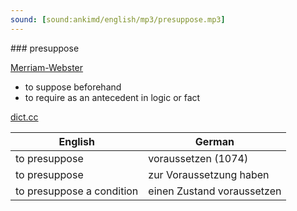 ```yaml
---
sound: [sound:ankimd/english/mp3/presuppose.mp3]
---
```


\### presuppose

[Merriam-Webster](https://www.merriam-webster.com/dictionary/presuppose)

- to suppose beforehand
- to require as an antecedent in logic or fact

[dict.cc](https://www.dict.cc/presuppose)

| English        | German       |
| -------------- | ------------ |
| to presuppose | voraussetzen (1074) |
| to presuppose | zur Voraussetzung haben |
| to presuppose a condition | einen Zustand voraussetzen |
